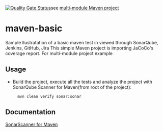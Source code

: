 [![Quality Gate Status](http://54.69.165.75:9000/api/project_badges/measure?project=GPC%3Agithub%3Amaven-basic&metric=alert_status)](http://54.69.165.75:9000/dashboard?id=GPC%3Agithub%3Amaven-basic)see [multi-module Maven project](../maven-multimodule/README.md)
# maven-basic
Sample llustratation of a basic maven test in viewed through SonarQube, Jenkins, GitHub, Jira
This simple Maven project is importing JaCoCo's coverage report. For multi-module project example

## Usage

* Build the project, execute all the tests and analyze the project with SonarQube Scanner for Maven(from root  of the project):

        mvn clean verify sonar:sonar

## Documentation

[SonarScanner for Maven](https://docs.sonarqube.org/latest/analysis/scan/sonarscanner-for-maven/)

